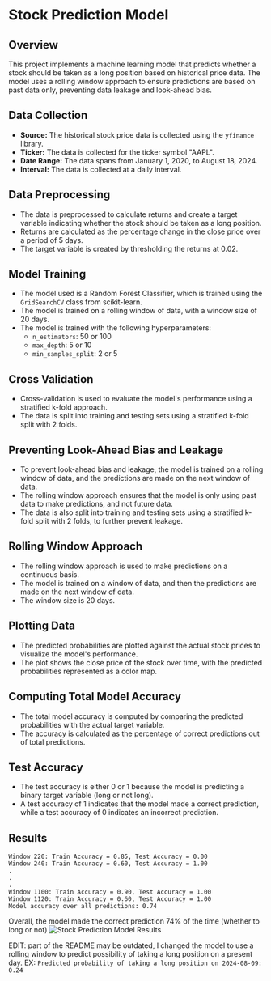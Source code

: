 # Stock Prediction Model

## Overview

This project implements a machine learning model that predicts whether a stock should be taken as a long position based on historical price data. The model uses a rolling window approach to ensure predictions are based on past data only, preventing data leakage and look-ahead bias.

## Data Collection

- **Source:** The historical stock price data is collected using the `yfinance` library.
- **Ticker:** The data is collected for the ticker symbol "AAPL".
- **Date Range:** The data spans from January 1, 2020, to August 18, 2024.
- **Interval:** The data is collected at a daily interval.

## Data Preprocessing

- The data is preprocessed to calculate returns and create a target variable indicating whether the stock should be taken as a long position.
- Returns are calculated as the percentage change in the close price over a period of 5 days.
- The target variable is created by thresholding the returns at 0.02.

## Model Training

- The model used is a Random Forest Classifier, which is trained using the `GridSearchCV` class from scikit-learn.
- The model is trained on a rolling window of data, with a window size of 20 days.
- The model is trained with the following hyperparameters:
  - `n_estimators`: 50 or 100
  - `max_depth`: 5 or 10
  - `min_samples_split`: 2 or 5

## Cross Validation

- Cross-validation is used to evaluate the model's performance using a stratified k-fold approach.
- The data is split into training and testing sets using a stratified k-fold split with 2 folds.

## Preventing Look-Ahead Bias and Leakage

- To prevent look-ahead bias and leakage, the model is trained on a rolling window of data, and the predictions are made on the next window of data.
- The rolling window approach ensures that the model is only using past data to make predictions, and not future data.
- The data is also split into training and testing sets using a stratified k-fold split with 2 folds, to further prevent leakage.

## Rolling Window Approach

- The rolling window approach is used to make predictions on a continuous basis.
- The model is trained on a window of data, and then the predictions are made on the next window of data.
- The window size is 20 days.

## Plotting Data

- The predicted probabilities are plotted against the actual stock prices to visualize the model's performance.
- The plot shows the close price of the stock over time, with the predicted probabilities represented as a color map.

## Computing Total Model Accuracy

- The total model accuracy is computed by comparing the predicted probabilities with the actual target variable.
- The accuracy is calculated as the percentage of correct predictions out of total predictions.

## Test Accuracy

- The test accuracy is either 0 or 1 because the model is predicting a binary target variable (long or not long).
- A test accuracy of 1 indicates that the model made a correct prediction, while a test accuracy of 0 indicates an incorrect prediction.

## Results

```
Window 220: Train Accuracy = 0.85, Test Accuracy = 0.00
Window 240: Train Accuracy = 0.60, Test Accuracy = 1.00
.
.
.
Window 1100: Train Accuracy = 0.90, Test Accuracy = 1.00
Window 1120: Train Accuracy = 0.60, Test Accuracy = 1.00
Model accuracy over all predictions: 0.74
```
Overall, the model made the correct prediction 74% of the time (whether to long or not)
![Stock Prediction Model Results](https://ix221-images.s3.us-east-2.amazonaws.com/BACpreds.png)

EDIT:
part of the README may be outdated, I changed the model to use a rolling window to predict possibility of taking a long position on a present day.
EX: ```Predicted probability of taking a long position on 2024-08-09: 0.24```